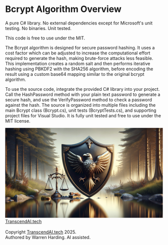 # Bcrypt Algorithm Overview

A pure C# library. No external dependencies except for Microsoft's unit testing. No binaries. Unit tested.

This code is free to use under the MIT.

The Bcrypt algorithm is designed for secure password hashing. It uses a cost factor which can be adjusted to increase the computational effort required to generate the hash, making brute-force attacks less feasible. This implementation creates a random salt and then performs iterative hashing using PBKDF2 with the SHA256 algorithm, before encoding the result using a custom base64 mapping similar to the original bcrypt algorithm.

To use the source code, integrate the provided C# library into your project. Call the HashPassword method with your plain text password to generate a secure hash, and use the VerifyPassword method to check a password against the hash. The source is organized into multiple files including the main Bcrypt class (Bcrypt.cs), unit tests (BcryptTests.cs), and supporting project files for Visual Studio. It is fully unit tested and free to use under the MIT license.

![AI Image](aiimage.jpg)
[TranscendAI.tech](https://TranscendAI.tech)<br>
<br>
Copyright [TranscendAI.tech](https://TranscendAI.tech) 2025.</br>
Authored by Warren Harding. AI assisted.